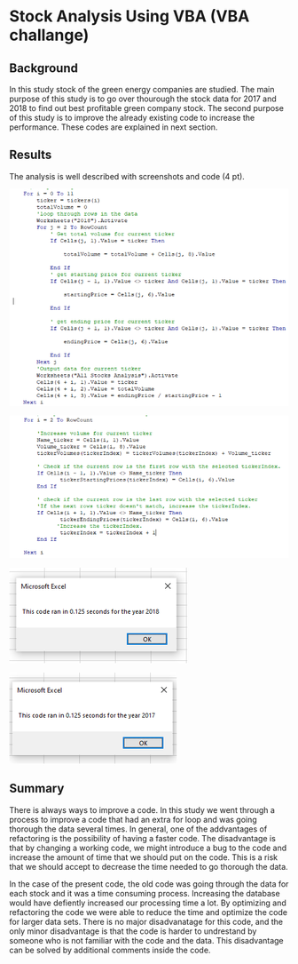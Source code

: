 # Stock Analysis Using VBA (VBA challange)
## Background
In this study stock of the green energy companies are studied. The main purpose of this study is to go over thourough the stock data for 2017 and 2018 to find out best profitable green company stock. The second purpose of this study is to improve the already existing code to increase the performance. These codes are explained in next section.
## Results
The analysis is well described with screenshots and code (4 pt).

![code_old](Resources/code_old.png)

![code_refactored](Resources/code_refactored.png)

![VBA_Challenge_2018](Resources/VBA_Challenge_2018.png)

![VBA_Challenge_2017](Resources/VBA_Challenge_2017.png)

## Summary
There is always ways to improve a code. In this study we went through a process to improve a code that had an extra for loop and was going thorough the data several times. In general, one of the addvantages of refactoring is the possibility of having a faster code. The disadvantage is that by changing a working code, we might introduce a bug to the code and increase the amount of time that we should put on the code. This is a risk that we should accept to decrease the time needed to go thorough the data.

In the case of the present code, the old code was going through the data for each stock and it was a time consuming process. Increasing the database would have defiently increased our processing time a lot. By optimizing and refactoring the code we were able to reduce the time and optimize the code for larger data sets. There is no major disadvanatage for this code, and the only minor disadvantage is that the code is harder to undrestand by someone who is not familiar with the code and the data. This disadvantage can be solved by additional comments inside the code.

